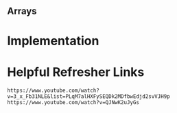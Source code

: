 
## Arrays 





# Implementation




# Helpful Refresher Links

    https://www.youtube.com/watch?v=3_x_Fb31NLE&list=PLqM7alHXFySEQDk2MDfbwEdjd2svVJH9p
    https://www.youtube.com/watch?v=QJNwK2uJyGs